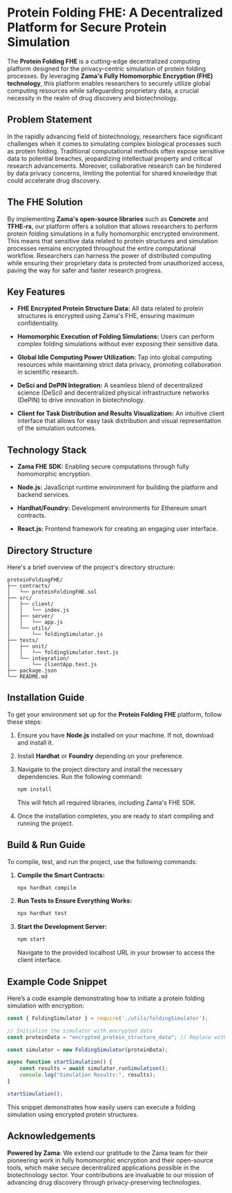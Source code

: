
# Protein Folding FHE: A Decentralized Platform for Secure Protein Simulation

The **Protein Folding FHE** is a cutting-edge decentralized computing platform designed for the privacy-centric simulation of protein folding processes. By leveraging **Zama's Fully Homomorphic Encryption (FHE) technology**, this platform enables researchers to securely utilize global computing resources while safeguarding proprietary data, a crucial necessity in the realm of drug discovery and biotechnology.

## Problem Statement

In the rapidly advancing field of biotechnology, researchers face significant challenges when it comes to simulating complex biological processes such as protein folding. Traditional computational methods often expose sensitive data to potential breaches, jeopardizing intellectual property and critical research advancements. Moreover, collaborative research can be hindered by data privacy concerns, limiting the potential for shared knowledge that could accelerate drug discovery.

## The FHE Solution

By implementing **Zama's open-source libraries** such as **Concrete** and **TFHE-rs**, our platform offers a solution that allows researchers to perform protein folding simulations in a fully homomorphic encrypted environment. This means that sensitive data related to protein structures and simulation processes remains encrypted throughout the entire computational workflow. Researchers can harness the power of distributed computing while ensuring their proprietary data is protected from unauthorized access, paving the way for safer and faster research progress.

## Key Features

- **FHE Encrypted Protein Structure Data:** All data related to protein structures is encrypted using Zama's FHE, ensuring maximum confidentiality.
  
- **Homomorphic Execution of Folding Simulations:** Users can perform complex folding simulations without ever exposing their sensitive data.

- **Global Idle Computing Power Utilization:** Tap into global computing resources while maintaining strict data privacy, promoting collaboration in scientific research.

- **DeSci and DePIN Integration:** A seamless blend of decentralized science (DeSci) and decentralized physical infrastructure networks (DePIN) to drive innovation in biotechnology.

- **Client for Task Distribution and Results Visualization:** An intuitive client interface that allows for easy task distribution and visual representation of the simulation outcomes.

## Technology Stack

- **Zama FHE SDK:** Enabling secure computations through fully homomorphic encryption.
  
- **Node.js:** JavaScript runtime environment for building the platform and backend services.
  
- **Hardhat/Foundry:** Development environments for Ethereum smart contracts.

- **React.js:** Frontend framework for creating an engaging user interface.

## Directory Structure

Here's a brief overview of the project's directory structure:

```
proteinFoldingFHE/
├── contracts/
│   └── proteinFoldingFHE.sol
├── src/
│   ├── client/
│   │   └── index.js
│   ├── server/
│   │   └── app.js
│   └── utils/
│       └── foldingSimulator.js
├── tests/
│   ├── unit/
│   │   └── foldingSimulator.test.js
│   └── integration/
│       └── clientApp.test.js
├── package.json
└── README.md
```

## Installation Guide

To get your environment set up for the **Protein Folding FHE** platform, follow these steps:

1. Ensure you have **Node.js** installed on your machine. If not, download and install it.
   
2. Install **Hardhat** or **Foundry** depending on your preference.

3. Navigate to the project directory and install the necessary dependencies. Run the following command:

   ```bash
   npm install
   ```

   This will fetch all required libraries, including Zama's FHE SDK.

4. Once the installation completes, you are ready to start compiling and running the project.

## Build & Run Guide

To compile, test, and run the project, use the following commands:

1. **Compile the Smart Contracts:**

   ```bash
   npx hardhat compile
   ```

2. **Run Tests to Ensure Everything Works:**

   ```bash
   npx hardhat test
   ```

3. **Start the Development Server:**

   ```bash
   npm start
   ```

   Navigate to the provided localhost URL in your browser to access the client interface.

## Example Code Snippet

Here’s a code example demonstrating how to initiate a protein folding simulation with encryption:

```javascript
const { FoldingSimulator } = require('./utils/foldingSimulator');

// Initialize the simulator with encrypted data
const proteinData = "encrypted_protein_structure_data"; // Replace with actual encrypted data

const simulator = new FoldingSimulator(proteinData);

async function startSimulation() {
    const results = await simulator.runSimulation();
    console.log("Simulation Results:", results);
}

startSimulation();
```

This snippet demonstrates how easily users can execute a folding simulation using encrypted protein structures.

## Acknowledgements

**Powered by Zama**: We extend our gratitude to the Zama team for their pioneering work in fully homomorphic encryption and their open-source tools, which make secure decentralized applications possible in the biotechnology sector. Your contributions are invaluable to our mission of advancing drug discovery through privacy-preserving technologies.
```
